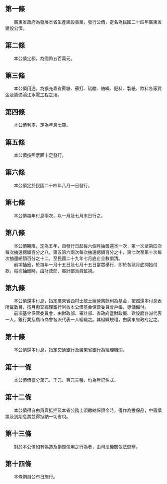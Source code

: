 第一條 
-------
　　廣東省政府為發展本省生產建設事業，發行公債，定名為民國二十四年廣東省建設公債。  


第二條 
-------
　　本公債定額，為國幣五百萬元。  


第三條 
-------
　　本公債用途，為擴充粵省蔗糖、蘇打、硫酸、紡織、肥料、製紙、飲料各廠資金及籌備滃江水電工程之用。  


第四條 
-------
　　本公債利率，定為年息七釐。  


第五條 
-------
　　本公債按照票面十足發行。  


第六條 
-------
　　本公債定於民國二十四年八月一日發行。  


第七條 
-------
　　本公債每年付息兩次，以一月及七月末日行之。  


第八條 
-------
　　本公債期限，定為五年，自發行日起每六個月抽籤還本一次，第一次至第四次每次抽還總額百分之八，第五第六兩次每次抽還總額百分之十，第七次至第十次每次抽還總額百分之十二，至民國二十九年七月底止全數償清。　  
　　前項抽籤，於每年一月十五日及七月十五日當眾舉行，即於各該月底開始付款，每次抽籤時，由財政部、審計部派員監視。  


第九條 
-------
　　本公債還本付息，指定廣東省西村士敏土廠營業餘利為基金，按照還本付息表所載數目，按月撥交經理銀行列收本公債基金保管委員會戶帳，專儲備付。  
　　前項基金保管委員會，由財政部、審計部、省政府暨財政廳、建設廳各派代表一人，銀行業及廣市商會各派代表一人組織之。其組織規程，由廣東省政府定之。  


第十條 
-------
　　本公債還本付息，指定交通銀行及廣東省銀行為經理機關。  


第十一條 
---------
　　本公債債票分萬元、千元、百元三種，均為無記名式。  


第十二條 
---------
　　本公債得自由買賣抵押及本省公務上須繳納保證金時，得作為擔保品，中籤債票及到期息票並得抵納一切省稅。  


第十三條 
---------
　　對於本公債如有偽造及損毀信用之行為者，由司法機關依法懲辦。  


第十四條 
---------
　　本條例自公布日施行。